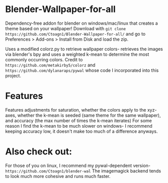 # Blender-Wallpaper-for-all
Dependency-free addon for blender on windows/mac/linux that creates a theme based on your wallpaper!
Download with `git clone https://github.com/Ctoagn1/Blender-Wallpaper-for-all/` and go to Preferences > Add-ons > Install from Disk and load the zip. 

Uses a modified colorz.py to retrieve wallpaper colors- retrieves the images via blender's bpy and uses a weighted k-mean to determine the most commonly occurring colors. 
Credit to `https://github.com/metakirby5/colorz`
and `https://github.com/dylanaraps/pywal` whose code I incorporated into this project.

# Features 
Features adjustments for saturation, whether the colors apply to the xyz-axes, whether the k-mean is seeded (same theme for the same wallpaper), and accuracy (the max number of times the k-mean iterates)
For some reason I find the k-mean to be much slower on windows- I recommend keeping accuracy low, it doesn't make too much of a difference anyways.

# Also check out:
For those of you on linux, I recommend my pywal-dependent version- `https://github.com/Ctoagn1/blender-wal` The imagemagick backend tends to look much more cohesive and runs much faster.
